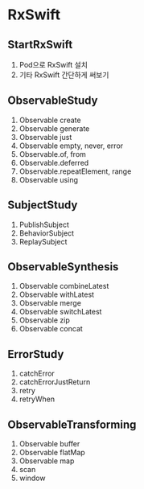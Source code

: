 # RxSwift

StartRxSwift
------------------
1. Pod으로 RxSwift 설치
2. 기타 RxSwift 간단하게 써보기

ObservableStudy
-------------------
1. Observable create
2. Observable generate
3. Observable just
4. Observable empty, never, error
5. Observable.of, from
6. Observable.deferred
7. Observable.repeatElement, range
8. Observable using

SubjectStudy
------------------
1. PublishSubject
2. BehaviorSubject
3. ReplaySubject

ObservableSynthesis
------------------
1. Observable combineLatest
2. Observable withLatest
3. Observable merge
4. Observable switchLatest
5. Observable zip
6. Observable concat

ErrorStudy
------------------
1. catchError
2. catchErrorJustReturn
3. retry
4. retryWhen

ObservableTransforming
------------------
1. Observable buffer
2. Observable flatMap
3. Observable map
4. scan
5. window
